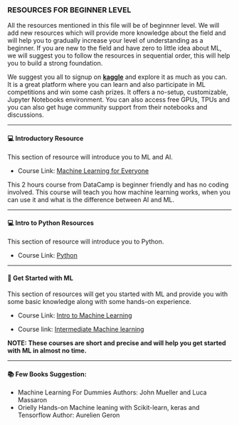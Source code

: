 ### RESOURCES FOR BEGINNER LEVEL

All the resources mentioned in this file will be of beginnner level. We will add new resources which will provide more knowledge about the field and will help you to gradually increase your level of understanding as a beginner.
If you are new to the field and have zero to little idea about ML, we will suggest you to follow the resources in sequential order, this will help you to build a strong foundation.

We suggest you all to signup on **[kaggle](https://kaggle.com)** and explore it as much as you can. It is a great platform where you can learn and also participate in ML competitions and win some cash prizes. It offers a no-setup, customizable, Jupyter Notebooks environment. You can also access free GPUs, TPUs and you can also get huge community support from their notebooks and discussions.

---

#### 💻 Introductory Resource

This section of resource will introduce you to ML and AI.
  
- Course Link: [Machine Learning for Everyone](https://learn.datacamp.com/courses/machine-learning-for-everyone)
  
This 2 hours course from DataCamp is beginner friendly and has no coding involved. This course will teach you how machine learning works, when you can use it and what is the difference between AI and ML. 

---

#### 💻 Intro to Python Resources
This section of resource will introduce you to Python.

- Course Link: [Python](https://www.kaggle.com/learn/python)


---
  
#### 🤖 Get Started with ML 

This section of resources will get you started with ML and provide you with some basic knowledge along with some hands-on experience.
  
- Course Link: [Intro to Machine Learning](https://www.kaggle.com/learn/intro-to-machine-learning)
    
 
- Course link: [Intermediate Machine learning](https://www.kaggle.com/learn/intermediate-machine-learning)
    
**NOTE: These courses are short and precise and will help you get started with ML in almost no time.**
    
---

#### 📚 Few Books Suggestion:
- Machine Learning For Dummies
  Authors: John Mueller and Luca Massaron
- Orielly Hands-on Machine leaning with Scikit-learn, keras and Tensorflow
  Author: Aurelien Geron

